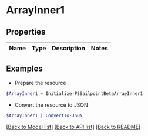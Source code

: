 # ArrayInner1
## Properties

Name | Type | Description | Notes
------------ | ------------- | ------------- | -------------

## Examples

- Prepare the resource
```powershell
$ArrayInner1 = Initialize-PSSailpointBetaArrayInner1 
```

- Convert the resource to JSON
```powershell
$ArrayInner1 | ConvertTo-JSON
```

[[Back to Model list]](../README.md#documentation-for-models) [[Back to API list]](../README.md#documentation-for-api-endpoints) [[Back to README]](../README.md)

